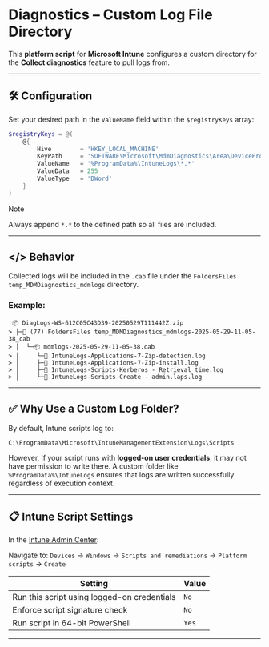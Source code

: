 # Diagnostics – Custom Log File Directory

This **platform script** for **Microsoft Intune** configures a custom directory for the **Collect diagnostics** feature to pull logs from.

---

## 🛠️ Configuration

Set your desired path in the `ValueName` field within the `$registryKeys` array:

```powershell
$registryKeys = @(
    @{
        Hive        = 'HKEY_LOCAL_MACHINE'
        KeyPath     = 'SOFTWARE\Microsoft\MdmDiagnostics\Area\DeviceProvisioning\FileEntry'
        ValueName   = '%ProgramData%\IntuneLogs\*.*'
        ValueData   = 255
        ValueType   = 'DWord'
    }
)
```

> [!Note]
> Always append `*.*` to the defined path so all files are included.

---

## </> Behavior

Collected logs will be included in the `.cab` file under the `FoldersFiles temp_MDMDiagnostics_mdmlogs` directory.

### Example:

```
 📦 DiagLogs-WS-612C05C43D39-20250529T111442Z.zip   
> ├─📁 (77) FoldersFiles temp_MDMDiagnostics_mdmlogs-2025-05-29-11-05-38_cab
> │  └─📦 mdmlogs-2025-05-29-11-05-38.cab
> │     └─📜 IntuneLogs-Applications-7-Zip-detection.log
> │     ├─📜 IntuneLogs-Applications-7-Zip-install.log
> │     ├─📜 IntuneLogs-Scripts-Kerberos - Retrieval time.log
> │     └─📜 IntuneLogs-Scripts-Create - admin.laps.log
```

---

## ✅ Why Use a Custom Log Folder?

By default, Intune scripts log to:

```
C:\ProgramData\Microsoft\IntuneManagementExtension\Logs\Scripts
```

However, if your script runs with **logged-on user credentials**, it may not have permission to write there. A custom folder like `%ProgramData%\IntuneLogs` ensures that logs are written successfully regardless of execution context.

---

## 📋 Intune Script Settings

In the [Intune Admin Center](https://intune.microsoft.com):

Navigate to:
`Devices` → `Windows` → `Scripts and remediations` → `Platform scripts` → `Create`

| Setting                                     | Value |
| ------------------------------------------- | ----- |
| Run this script using logged-on credentials | `No`  |
| Enforce script signature check              | `No`  |
| Run script in 64-bit PowerShell             | `Yes` |

---
